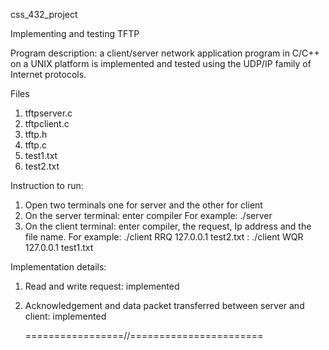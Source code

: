  
 
 
css_432_project

Implementing and testing TFTP



Program description:
      a client/server network application program in C/C++ on a UNIX platform
     is implemented and tested using the UDP/IP family of Internet protocols.



Files
   1. tftpserver.c
   2. tftpclient.c
   3. tftp.h
   4. tftp.c
   5. test1.txt
   6. test2.txt



Instruction to run:
   1. Open two terminals one for server and the other for client 
   2. On the server terminal:   enter compiler
            For example: ./server 
   3. On the client terminal: enter compiler, the request, Ip address and the file name.
            For example: ./client RRQ 127.0.0.1 test2.txt 
                       : ./client WQR 127.0.0.1 test1.txt



Implementation details:
  1. Read and write request: implemented
  2. Acknowledgement and data packet transferred between server and client: implemented





      =================//=======================

 

